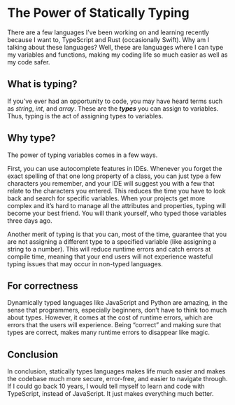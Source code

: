 # The Power of Statically Typing

There are a few languages I’ve been working on and learning recently because I want to, TypeScript and Rust (occasionally Swift). Why am I talking about these languages? Well, these are languages where I can type my variables and functions, making my coding life so much easier as well as my code safer.

## What is typing?

If you’ve ever had an opportunity to code, you may have heard terms such as *string*, *int*, and *array*. These are the ***types*** you can assign to variables. Thus, typing is the act of assigning types to variables.

## Why type?

The power of typing variables comes in a few ways.

First, you can use autocomplete features in IDEs. Whenever you forget the exact spelling of that one long property of a class, you can just type a few characters you remember, and your IDE will suggest you with a few that relate to the characters you entered. This reduces the time you have to look back and search for specific variables. When your projects get more complex and it’s hard to manage all the attributes and properties, typing will become your best friend. You will thank yourself, who typed those variables three days ago.

Another merit of typing is that you can, most of the time, guarantee that you are not assigning a different type to a specified variable (like assigning a string to a number). This will reduce runtime errors and catch errors at compile time, meaning that your end users will not experience wasteful typing issues that may occur in non-typed languages.

## For correctness

Dynamically typed languages like JavaScript and Python are amazing, in the sense that programmers, especially beginners, don’t have to think too much about types. However, it comes at the cost of runtime errors, which are errors that the users will experience. Being “correct” and making sure that types are correct, makes many runtime errors to disappear like magic. 

## Conclusion

In conclusion, statically types languages makes life much easier and makes the codebase much more secure, error-free, and easier to navigate through. If I could go back 10 years, I would tell myself to learn and code with TypeScript, instead of JavaScript. It just makes everything much better.
